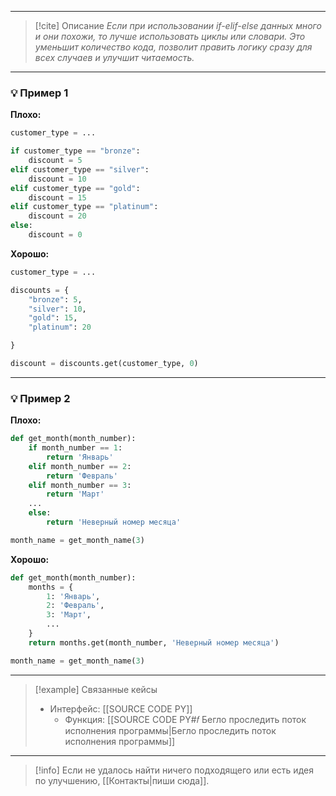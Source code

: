 ***

> [!cite] Описание
>_Если при использовании if-elif-else данных много и они похожи, то лучше использовать циклы или словари. Это уменьшит количество кода, позволит править логику сразу для всех случаев и улучшит читаемость._

***
### 💡 Пример 1


**Плохо:**
```python
customer_type = ...

if customer_type == "bronze":
    discount = 5
elif customer_type == "silver":
    discount = 10
elif customer_type == "gold":
    discount = 15
elif customer_type == "platinum":
    discount = 20
else:
    discount = 0
```

**Хорошо:**
```python
customer_type = ...

discounts = {
    "bronze": 5,
    "silver": 10,
    "gold": 15,
    "platinum": 20

}

discount = discounts.get(customer_type, 0)
```

***
### 💡 Пример 2


**Плохо:**
```python
def get_month(month_number):
	if month_number == 1:
		return 'Январь'
	elif month_number == 2:
		return 'Февраль'
	elif month_number == 3:
		return 'Март'
	...
	else:
		return 'Неверный номер месяца'

month_name = get_month_name(3)
```

**Хорошо:**
```python
def get_month(month_number):
	months = {
		1: 'Январь',
		2: 'Февраль',
		3: 'Март',
		...
	}
	return months.get(month_number, 'Неверный номер месяца')

month_name = get_month_name(3)
```

***

> [!example] Связанные кейсы
>- Интерфейс: [[SOURCE CODE PY]]
>	- Функция: [[SOURCE CODE PY#𝑓 Бегло проследить поток исполнения программы|Бегло проследить поток исполнения программы]]

***

> [!info]
> Если не удалось найти ничего подходящего или есть идея по улучшению, [[Контакты|пиши сюда]].
